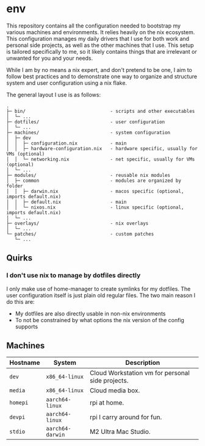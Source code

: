 # env

This repository contains all the configuration needed to bootstrap my various machines and environments. It relies heavily on the nix ecosystem. This configuration manages my daily drivers that I use for both work and personal side projects, as well as the other machines that I use. This setup is tailored specifically to me, so it likely contains things that are irrelevant or unwanted for you and your needs.

While I am by no means a nix expert, and don't pretend to be one, I aim to follow best practices and to demonstrate one way to organize and structure system and user configuration using a nix flake.

The general layout I use is as follows:
```
.
├─ bin/                               - scripts and other executables
│  └─ ...
├─ dotfiles/                          - user configuration
│  └─ ...
├─ machines/                          - system configuration
│  ├─ dev
│  │  ├─ configuration.nix            - main
│  │  ├─ hardware-configuration.nix   - hardware specific, usually for VMs (optional)
│  │  └─ networking.nix               - net specific, usually for VMs (optional)
│  └─ ...
├─ modules/                           - reusable nix modules
│  ├─ common                          - modules are organized by folder
│  │  ├─ darwin.nix                   - macos specific (optional, imports default.nix)
│  │  ├─ default.nix                  - main
│  │  └─ nixos.nix                    - linux specific (optional, imports default.nix)
│  └─ ...
├─ overlays/                          - nix overlays
│  └─ ...
└─ patches/                           - custom patches
   └─ ...
```

## Quirks

### I don't use nix to manage by dotfiles directly

I only make use of home-manager to create symlinks for my dotfiles. The user configuration itself is just plain old regular files. The two main reason I do this are:
- My dotfiles are also directly usable in non-nix environments
- To not be constrained by what options the nix version of the config supports

## Machines

| Hostname | System           | Description                                      |
|----------|------------------|--------------------------------------------------|
| `dev`    | `x86_64-linux`   | Cloud Workstation vm for personal side projects. |
| `media`  | `x86_64-linux`   | Cloud media box.                                 |
| `homepi` | `aarch64-linux`  | rpi at home.                                     |
| `devpi`  | `aarch64-linux`  | rpi I carry around for fun.                      |
| `stdio`  | `aarch64-darwin` | M2 Ultra Mac Studio.                             |
